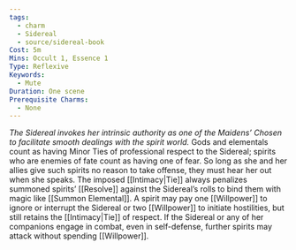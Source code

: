 ```yaml
---
tags:
  - charm
  - Sidereal
  - source/sidereal-book
Cost: 5m
Mins: Occult 1, Essence 1
Type: Reflexive
Keywords:
  - Mute
Duration: One scene
Prerequisite Charms:
  - None
---
```

*The Sidereal invokes her intrinsic authority as one of the Maidens’ Chosen to facilitate smooth dealings with the spirit world.*
Gods and elementals count as having Minor Ties of professional respect to the Sidereal; spirits who are enemies of fate count as having one of fear. So long as she and her allies give such spirits no reason to take offense, they must hear her out when she speaks. The imposed [[Intimacy|Tie]] always penalizes summoned spirits’ [[Resolve]] against the Sidereal’s rolls to bind them with magic like [[Summon Elemental]]. A spirit may pay one [[Willpower]] to ignore or interrupt the Sidereal or two [[Willpower]] to initiate hostilities, but still retains the [[Intimacy|Tie]] of respect. If the Sidereal or any of her companions engage in combat, even in self-defense, further spirits may attack without spending [[Willpower]].